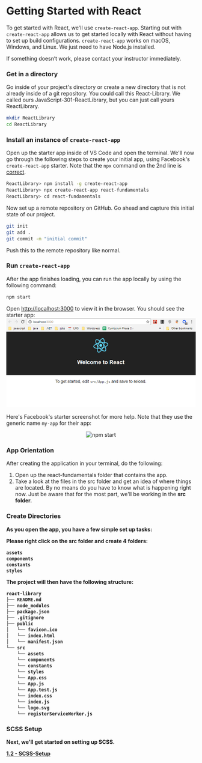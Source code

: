 # Getting Started with React

To get started with React, we'll use ```create-react-app```. Starting out with ```create-react-app``` allows us to get started locally with React without having to set up build configurations. ```create-react-app``` works on macOS, Windows, and Linux. We just need to have Node.js installed.

If something doesn’t work, please contact your instructor immediately.

### Get in a directory

Go inside of your project's directory or create a new directory that is not already inside of a git repository. You could call this React-Library. We called ours JavaScript-301-ReactLibrary, but you can just call yours ReactLibrary.

```sh
mkdir ReactLibrary
cd ReactLibrary
```

### Install an instance of ```create-react-app```

Open up the starter app inside of VS Code and open the terminal. We'll now go through the following steps to create your initial app, using Facebook's ```create-react-app``` starter. Note that the `npx` command on the 2nd line is [correct](https://medium.com/@maybekatz/introducing-npx-an-npm-package-runner-55f7d4bd282b). 

```sh
ReactLibrary> npm install -g create-react-app
ReactLibrary> npx create-react-app react-fundamentals
ReactLibrary> cd react-fundamentals
```

Now set up a remote repository on GitHub. Go ahead and capture this initial state of our project.
```sh
git init
git add .
git commit -m "initial commit"
```
Push this to the remote repository like normal.


### Run ```create-react-app``` 

After the app finishes loading, you can run the app locally by using the following command:

```sh
npm start
```

Open [http://localhost:3000](http://localhost:3000) to view it in the browser. You should see the starter app:
![Initial Run](../assets/1.0-cra-initial.PNG)


Here's Facebook's starter screenshot for more help. Note that they use the generic name `my-app` for their app:
<p align='center'>
<img src='https://cdn.rawgit.com/facebookincubator/create-react-app/27b42ac/screencast.svg' width='600' alt='npm start'>
</p>


### App Orientation
After creating the application in your terminal, do the following: 
1. Open up the react-fundamentals folder that contains the app.
2. Take a look at the files in the src folder and get an idea of where things are located. By no means do you have to know what is happening right now. Just be aware that for the most part, we'll be working in the <b>src<b> folder. <br />

### Create Directories 
As you open the app, you have a few simple set up tasks:
 
Please right click on the <b>src</b> folder and create 4 folders: 
```
assets
components
constants
styles
```

The project will then have the following structure:

```
react-library
├── README.md
├── node_modules
├── package.json
├── .gitignore
├── public
│   └── favicon.ico
│   └── index.html
│   └── manifest.json
└── src
    └── assets
    └── components
    └── constants
    └── styles
    └── App.css
    └── App.js
    └── App.test.js
    └── index.css
    └── index.js
    └── logo.svg
    └── registerServiceWorker.js
```


### SCSS Setup
Next, we'll get started on setting up SCSS. 

[1.2 - SCSS-Setup](1.2-Sass-Setup.md)








